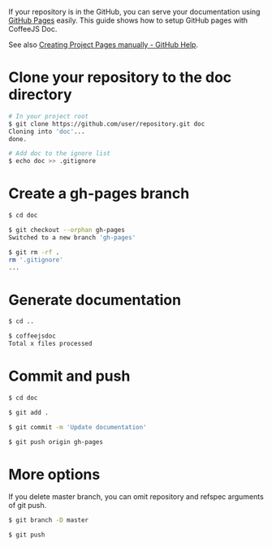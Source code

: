 If your repository is in the GitHub, you can serve your documentation using
[GitHub Pages](https://pages.github.com/) easily.
This guide shows how to setup GitHub pages with CoffeeJS Doc.

See also [Creating Project Pages manually - GitHub Help](https://help.github.com/articles/creating-project-pages-manually).

# Clone your repository to the doc directory
```bash
# In your project root
$ git clone https://github.com/user/repository.git doc
Cloning into 'doc'...
done.

# Add doc to the ignore list
$ echo doc >> .gitignore
```

# Create a gh-pages branch
```bash
$ cd doc

$ git checkout --orphan gh-pages
Switched to a new branch 'gh-pages'

$ git rm -rf .
rm '.gitignore'
...
```

# Generate documentation
```bash
$ cd ..

$ coffeejsdoc
Total x files processed
```

# Commit and push
```bash
$ cd doc

$ git add .

$ git commit -m 'Update documentation'

$ git push origin gh-pages
```

# More options
If you delete master branch, you can omit repository and refspec arguments of git push.

```bash
$ git branch -D master

$ git push
```
